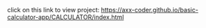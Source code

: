 click on this link to view project:
https://axx-coder.github.io/basic-calculator-app/CALCULATOR/index.html
